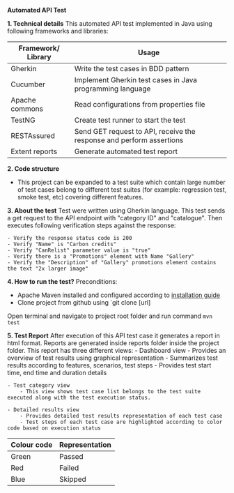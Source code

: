**Automated API Test**

**1. Technical details**
This automated API test implemented in Java using following  frameworks and libraries:

|Framework/ Library  |Usage  |
|--|--|
|Gherkin   |Write the test cases in BDD pattern  |
|Cucumber   |Implement Gherkin test cases in Java programming language  |
|Apache commons   |Read configurations from properties file  |
|TestNG   |Create test runner to start the test  |
|RESTAssured    |Send GET request to API, receive the response and perform assertions  |
|Extent reports   |Generate automated test report  |

**2. Code structure**
- This project can be expanded to a test suite which contain large number of test cases belong to different test suites (for example: regression test, smoke test, etc) covering different features. 

**3. About the test** 
Test were written using Gherkin language. This test sends a get request to the API endpoint with "category ID" and "catalogue". Then executes following verification steps against the response:

	- Verify the response status code is 200  
	- Verify "Name" is "Carbon credits"  
	- Verify "CanRelist" parameter value is "true"  
	- Verify there is a "Promotions" element with Name "Gallery"  
	- Verify the "Description" of "Gallery" promotions element contains the text "2x larger image"

**4. How to run the test?**
Preconditions:
- Apache Maven installed and configured according to [installation guide](https://maven.apache.org/install.html)
- Clone project from github using `git clone [url]

Open terminal and navigate to project root folder and run command `mvn test`

**5. Test Report**
After execution of this API test case it generates a report in html format. Reports are generated inside reports folder inside the project folder.
This report has three different views:
	- Dashboard view
		- Provides an overview of test results using graphical representation
		- Summarizes test results according to features, scenarios, test steps
		- Provides test start time, end time and duration details


	- Test category view
		- This view shows test case list belongs to the test suite executed along with the test execution status.

	- Detailed results view
		- Provides detailed test results representation of each test case
		- Test steps of each test case are highlighted according to color code based on execution status
		
|Colour code |Representation  |
|--|--|
|Green   |Passed  |
|Red   |Failed  |
|Blue   |Skipped  |
